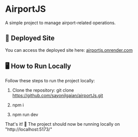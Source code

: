 # AirportJS

A simple project to manage airport-related operations.

## 🚀 Deployed Site

You can access the deployed site here: [airportjs.onrender.com](https://airportjs.onrender.com)

## 🖥️ How to Run Locally

Follow these steps to run the project locally:

1. Clone the repository:
    git clone https://github.com/sayonilgaian/airportJs.git

2. npm i

3. npm run dev

That's it! 🎉 The project should now be running locally on "http://localhost:5173/"